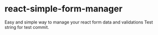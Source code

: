 # react-simple-form-manager
Easy and simple way to manage your react form data and validations
Test string for test commit.
